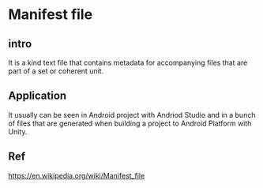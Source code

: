 # Manifest file
## intro
It is a kind text file that contains metadata for accompanying files that are part of a set or coherent unit. 

## Application
It usually can be seen in Android project with Andriod Studio and in a bunch of files that are generated when building a project to Android Platform with Unity.

## Ref
https://en.wikipedia.org/wiki/Manifest_file
